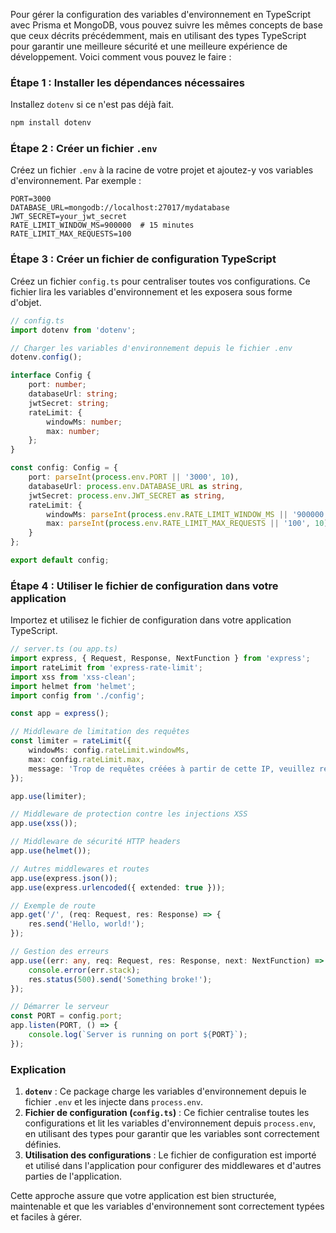 Pour gérer la configuration des variables d'environnement en TypeScript avec Prisma et MongoDB, vous pouvez suivre les mêmes concepts de base que ceux décrits précédemment, mais en utilisant des types TypeScript pour garantir une meilleure sécurité et une meilleure expérience de développement. Voici comment vous pouvez le faire :

### Étape 1 : Installer les dépendances nécessaires

Installez `dotenv` si ce n'est pas déjà fait.

```bash
npm install dotenv
```

### Étape 2 : Créer un fichier `.env`

Créez un fichier `.env` à la racine de votre projet et ajoutez-y vos variables d'environnement. Par exemple :

```env
PORT=3000
DATABASE_URL=mongodb://localhost:27017/mydatabase
JWT_SECRET=your_jwt_secret
RATE_LIMIT_WINDOW_MS=900000  # 15 minutes
RATE_LIMIT_MAX_REQUESTS=100
```

### Étape 3 : Créer un fichier de configuration TypeScript

Créez un fichier `config.ts` pour centraliser toutes vos configurations. Ce fichier lira les variables d'environnement et les exposera sous forme d'objet.

```typescript
// config.ts
import dotenv from 'dotenv';

// Charger les variables d'environnement depuis le fichier .env
dotenv.config();

interface Config {
    port: number;
    databaseUrl: string;
    jwtSecret: string;
    rateLimit: {
        windowMs: number;
        max: number;
    };
}

const config: Config = {
    port: parseInt(process.env.PORT || '3000', 10),
    databaseUrl: process.env.DATABASE_URL as string,
    jwtSecret: process.env.JWT_SECRET as string,
    rateLimit: {
        windowMs: parseInt(process.env.RATE_LIMIT_WINDOW_MS || '900000', 10), // 15 minutes par défaut
        max: parseInt(process.env.RATE_LIMIT_MAX_REQUESTS || '100', 10) // 100 requêtes par défaut
    }
};

export default config;
```

### Étape 4 : Utiliser le fichier de configuration dans votre application

Importez et utilisez le fichier de configuration dans votre application TypeScript.

```typescript
// server.ts (ou app.ts)
import express, { Request, Response, NextFunction } from 'express';
import rateLimit from 'express-rate-limit';
import xss from 'xss-clean';
import helmet from 'helmet';
import config from './config';

const app = express();

// Middleware de limitation des requêtes
const limiter = rateLimit({
    windowMs: config.rateLimit.windowMs,
    max: config.rateLimit.max,
    message: 'Trop de requêtes créées à partir de cette IP, veuillez réessayer après 15 minutes.'
});

app.use(limiter);

// Middleware de protection contre les injections XSS
app.use(xss());

// Middleware de sécurité HTTP headers
app.use(helmet());

// Autres middlewares et routes
app.use(express.json());
app.use(express.urlencoded({ extended: true }));

// Exemple de route
app.get('/', (req: Request, res: Response) => {
    res.send('Hello, world!');
});

// Gestion des erreurs
app.use((err: any, req: Request, res: Response, next: NextFunction) => {
    console.error(err.stack);
    res.status(500).send('Something broke!');
});

// Démarrer le serveur
const PORT = config.port;
app.listen(PORT, () => {
    console.log(`Server is running on port ${PORT}`);
});
```

### Explication

1. **`dotenv`** : Ce package charge les variables d'environnement depuis le fichier `.env` et les injecte dans `process.env`.
2. **Fichier de configuration (`config.ts`)** : Ce fichier centralise toutes les configurations et lit les variables d'environnement depuis `process.env`, en utilisant des types pour garantir que les variables sont correctement définies.
3. **Utilisation des configurations** : Le fichier de configuration est importé et utilisé dans l'application pour configurer des middlewares et d'autres parties de l'application.

Cette approche assure que votre application est bien structurée, maintenable et que les variables d'environnement sont correctement typées et faciles à gérer.